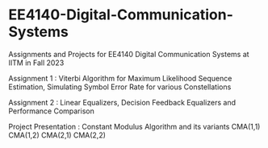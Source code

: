 # EE4140-Digital-Communication-Systems
Assignments and Projects for EE4140 Digital Communication Systems at IITM in Fall 2023

Assignment 1 : Viterbi Algorithm for Maximum Likelihood Sequence Estimation, Simulating Symbol Error Rate for various Constellations

Assignment 2 : Linear Equalizers, Decision Feedback Equalizers and Performance Comparison

Project Presentation : Constant Modulus Algorithm and its variants CMA(1,1) CMA(1,2) CMA(2,1) CMA(2,2)

